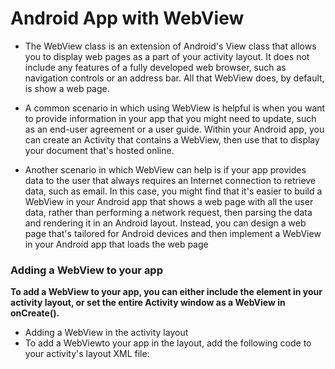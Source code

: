 # Android App with WebView

* The WebView class is an extension of Android's View class that allows you to display web pages as a part of your activity layout. It does not include any features of a fully developed web browser, such as navigation controls or an address bar. All that WebView does, by default, is show a web page.

* A common scenario in which using WebView is helpful is when you want to provide information in your app that you might need to update, such as an end-user agreement or a user guide. Within your Android app, you can create an Activity that contains a WebView, then use that to display your document that's hosted online.

* Another scenario in which WebView can help is if your app provides data to the user that always requires an Internet connection to retrieve data, such as email. In this case, you might find that it's easier to build a WebView in your Android app that shows a web page with all the user data, rather than performing a network request, then parsing the data and rendering it in an Android layout. Instead, you can design a web page that's tailored for Android devices and then implement a WebView in your Android app that loads the web page

### Adding a WebView to your app

**To add a WebView to your app, you can either include the <WebView> element in your activity layout, or set the entire Activity window as a WebView in onCreate().**

* Adding a WebView in the activity layout
* To add a WebViewto your app in the layout, add the following code to your activity's layout XML file:
